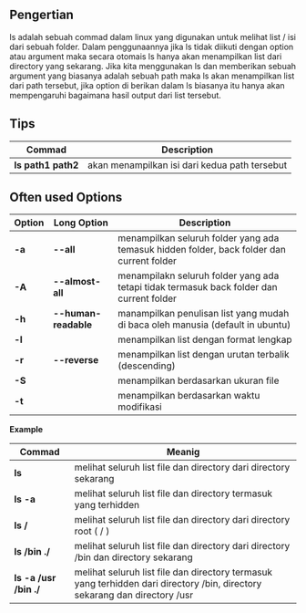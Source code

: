 ## Pengertian

ls adalah sebuah commad dalam linux yang digunakan untuk melihat list / isi dari sebuah folder. Dalam penggunaannya jika ls tidak diikuti dengan option atau argument maka secara otomais ls hanya akan menampilkan list dari directory yang sekarang. Jika kita menggunakan ls dan memberikan sebuah argument yang biasanya adalah sebuah path maka ls akan menampilkan list dari path tersebut, jika option di berikan dalam ls biasanya itu hanya akan mempengaruhi bagaimana hasil output dari list tersebut.

## Tips
Commad | Description
--- | ---
**ls path1 path2** | akan menampilkan isi dari kedua path tersebut

## Often used Options
Option | Long Option | Description
--- | --- | ---
**-a** | **--all** | menampilkan seluruh folder yang ada temasuk hidden folder, back folder dan current folder
**-A** | **--almost-all** | menampilakn seluruh folder yang ada tetapi tidak termasuk back folder dan current folder
**-h** | **--human-readable** | manampilkan penulisan list yang mudah di baca oleh manusia (default in ubuntu)
**-l** | | menampilkan list dengan format lengkap
**-r** | **--reverse** | menampilkan list dengan urutan terbalik (descending)
**-S** | | menampilkan berdasarkan ukuran file
**-t** | | menampilkan berdasarkan waktu modifikasi

**Example**

Commad | Meanig
--- | ---
**ls** | melihat seluruh list file dan directory dari directory sekarang
**ls -a** | melihat seluruh list file dan directory termasuk yang terhidden
**ls /** | melihat seluruh list file dan directory dari directory root ( / )
**ls /bin ./** | melihat seluruh list file dan directory dari directory /bin dan directory sekarang
**ls -a /usr /bin ./** | melihat seluruh list file dan directory termasuk yang terhidden dari directory /bin, directory sekarang dan directory /usr